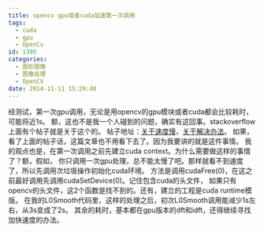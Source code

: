 ```yaml
---
title: opencv gpu或者cuda加速第一次调用
tags:
  - cuda
  - gpu
  - OpenCv
id: 1395
categories:
  - 图形图像
  - 图像处理
  - OpenCV
date: 2014-11-11 15:29:48
---
```


经测试，第一次gpu调用，无论是用opencv的gpu模块或者cuda都会比较耗时，可能将近1s。
额，这也不是我一个人碰到的问题，确实有这回事。stackoverflow上面有个帖子就是关于这个的。
帖子地址：[关于速度慢](http://stackoverflow.com/questions/12074281/why-opencv-gpu-codes-is-slower-than-cpu)，[关于解决办法](https://stackoverflow.com/questions/10415204/how-to-create-a-cuda-context)。
如果，看了上面的帖子话，这篇文章也不用看下去了。因为我要讲的就是这件事情。
我的观点也是，在第一次调用之前先建立cuda context。为什么需要做这样的事情了？额，假如，
你只调用一次gpu处理，总不能太慢了吧。那样就看不到速度了，所以先调用次垃圾操作初始化cuda环境。
方法是调用cudaFree(0)，在这之前最好调用先调用cudaSetDevice(0)。记住包含cuda的头文件，
如果只有opencv的头文件，这2个函数是找不到的。还有，建立的工程是cuda runtime模版。
在我的L0Smooth代码里，这样的处理之后，初次L0Smooth调用能减少1s左右，从3s变成了2s。
其余的耗时，基本都在gpu版本的dft和idft，还得继续寻找加快速度的办法。